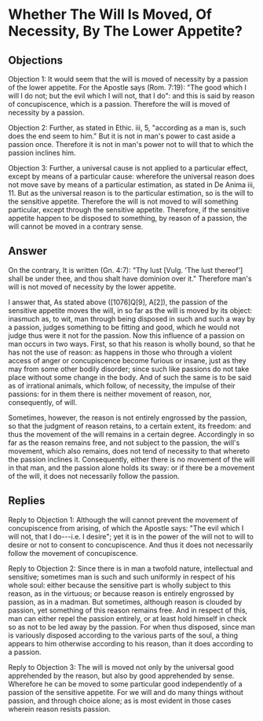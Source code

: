 # Whether The Will Is Moved, Of Necessity, By The Lower Appetite?

## Objections

Objection 1: It would seem that the will is moved of necessity by a passion of the lower appetite. For the Apostle says (Rom. 7:19): "The good which I will I do not; but the evil which I will not, that I do": and this is said by reason of concupiscence, which is a passion. Therefore the will is moved of necessity by a passion.

Objection 2: Further, as stated in Ethic. iii, 5, "according as a man is, such does the end seem to him." But it is not in man's power to cast aside a passion once. Therefore it is not in man's power not to will that to which the passion inclines him.

Objection 3: Further, a universal cause is not applied to a particular effect, except by means of a particular cause: wherefore the universal reason does not move save by means of a particular estimation, as stated in De Anima iii, 11. But as the universal reason is to the particular estimation, so is the will to the sensitive appetite. Therefore the will is not moved to will something particular, except through the sensitive appetite. Therefore, if the sensitive appetite happen to be disposed to something, by reason of a passion, the will cannot be moved in a contrary sense.

## Answer

On the contrary, It is written (Gn. 4:7): "Thy lust [Vulg. 'The lust thereof'] shall be under thee, and thou shalt have dominion over it." Therefore man's will is not moved of necessity by the lower appetite.

I answer that, As stated above ([1076]Q[9], A[2]), the passion of the sensitive appetite moves the will, in so far as the will is moved by its object: inasmuch as, to wit, man through being disposed in such and such a way by a passion, judges something to be fitting and good, which he would not judge thus were it not for the passion. Now this influence of a passion on man occurs in two ways. First, so that his reason is wholly bound, so that he has not the use of reason: as happens in those who through a violent access of anger or concupiscence become furious or insane, just as they may from some other bodily disorder; since such like passions do not take place without some change in the body. And of such the same is to be said as of irrational animals, which follow, of necessity, the impulse of their passions: for in them there is neither movement of reason, nor, consequently, of will.

Sometimes, however, the reason is not entirely engrossed by the passion, so that the judgment of reason retains, to a certain extent, its freedom: and thus the movement of the will remains in a certain degree. Accordingly in so far as the reason remains free, and not subject to the passion, the will's movement, which also remains, does not tend of necessity to that whereto the passion inclines it. Consequently, either there is no movement of the will in that man, and the passion alone holds its sway: or if there be a movement of the will, it does not necessarily follow the passion.

## Replies

Reply to Objection 1: Although the will cannot prevent the movement of concupiscence from arising, of which the Apostle says: "The evil which I will not, that I do---i.e. I desire"; yet it is in the power of the will not to will to desire or not to consent to concupiscence. And thus it does not necessarily follow the movement of concupiscence.

Reply to Objection 2: Since there is in man a twofold nature, intellectual and sensitive; sometimes man is such and such uniformly in respect of his whole soul: either because the sensitive part is wholly subject to this reason, as in the virtuous; or because reason is entirely engrossed by passion, as in a madman. But sometimes, although reason is clouded by passion, yet something of this reason remains free. And in respect of this, man can either repel the passion entirely, or at least hold himself in check so as not to be led away by the passion. For when thus disposed, since man is variously disposed according to the various parts of the soul, a thing appears to him otherwise according to his reason, than it does according to a passion.

Reply to Objection 3: The will is moved not only by the universal good apprehended by the reason, but also by good apprehended by sense. Wherefore he can be moved to some particular good independently of a passion of the sensitive appetite. For we will and do many things without passion, and through choice alone; as is most evident in those cases wherein reason resists passion.
